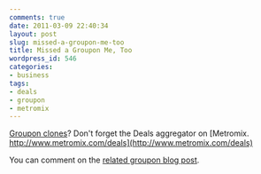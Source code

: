 ```yaml
---
comments: true
date: 2011-03-09 22:40:34
layout: post
slug: missed-a-groupon-me-too
title: Missed a Groupon Me, Too
wordpress_id: 546
categories:
- business
tags:
- deals
- groupon
- metromix
---
```


[Groupon clones](http://www.nytimes.com/2011/03/10/business/smallbusiness/10sbiz.html)?  Don't forget the Deals aggregator on [Metromix. http://www.metromix.com/deals](http://www.metromix.com/deals)

You can comment on the [related groupon blog post](http://boss.blogs.nytimes.com/2011/03/09/how-many-groupon-clones-does-the-world-need/).
